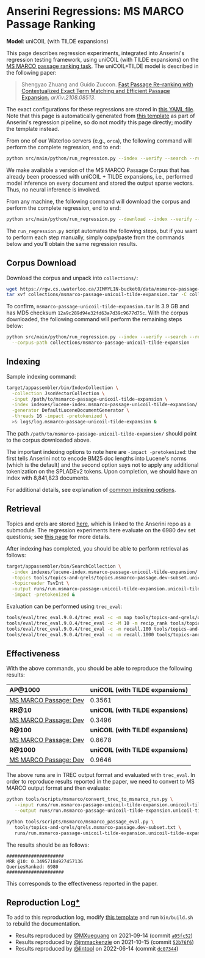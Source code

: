 # Anserini Regressions: MS MARCO Passage Ranking

**Model**: uniCOIL (with TILDE expansions)

This page describes regression experiments, integrated into Anserini's regression testing framework, using uniCOIL (with TILDE expansions) on the [MS MARCO passage ranking task](https://github.com/microsoft/MSMARCO-Passage-Ranking).
The uniCOIL+TILDE model is described in the following paper:

> Shengyao Zhuang and Guido Zuccon. [Fast Passage Re-ranking with Contextualized Exact Term Matching and Efficient Passage Expansion.](https://arxiv.org/pdf/2108.08513) _arXiv:2108.08513_.

The exact configurations for these regressions are stored in [this YAML file](../src/main/resources/regression/msmarco-passage-unicoil-tilde-expansion.yaml).
Note that this page is automatically generated from [this template](../src/main/resources/docgen/templates/msmarco-passage-unicoil-tilde-expansion.template) as part of Anserini's regression pipeline, so do not modify this page directly; modify the template instead.

From one of our Waterloo servers (e.g., `orca`), the following command will perform the complete regression, end to end:

```bash
python src/main/python/run_regression.py --index --verify --search --regression msmarco-passage-unicoil-tilde-expansion
```

We make available a version of the MS MARCO Passage Corpus that has already been processed with uniCOIL + TILDE expansions, i.e., performed model inference on every document and stored the output sparse vectors.
Thus, no neural inference is involved.

From any machine, the following command will download the corpus and perform the complete regression, end to end:

```bash
python src/main/python/run_regression.py --download --index --verify --search --regression msmarco-passage-unicoil-tilde-expansion
```

The `run_regression.py` script automates the following steps, but if you want to perform each step manually, simply copy/paste from the commands below and you'll obtain the same regression results.

## Corpus Download

Download the corpus and unpack into `collections/`:

```bash
wget https://rgw.cs.uwaterloo.ca/JIMMYLIN-bucket0/data/msmarco-passage-unicoil-tilde-expansion.tar -P collections/
tar xvf collections/msmarco-passage-unicoil-tilde-expansion.tar -C collections/
```

To confirm, `msmarco-passage-unicoil-tilde-expansion.tar` is 3.9 GB and has MD5 checksum `12a9c289d94e32fd63a7d39c9677d75c`.
With the corpus downloaded, the following command will perform the remaining steps below:

```bash
python src/main/python/run_regression.py --index --verify --search --regression msmarco-passage-unicoil-tilde-expansion \
  --corpus-path collections/msmarco-passage-unicoil-tilde-expansion
```

## Indexing

Sample indexing command:

```bash
target/appassembler/bin/IndexCollection \
  -collection JsonVectorCollection \
  -input /path/to/msmarco-passage-unicoil-tilde-expansion \
  -index indexes/lucene-index.msmarco-passage-unicoil-tilde-expansion/ \
  -generator DefaultLuceneDocumentGenerator \
  -threads 16 -impact -pretokenized \
  >& logs/log.msmarco-passage-unicoil-tilde-expansion &
```

The path `/path/to/msmarco-passage-unicoil-tilde-expansion/` should point to the corpus downloaded above.

The important indexing options to note here are `-impact -pretokenized`: the first tells Anserini not to encode BM25 doc lengths into Lucene's norms (which is the default) and the second option says not to apply any additional tokenization on the SPLADEv2 tokens.
Upon completion, we should have an index with 8,841,823 documents.

For additional details, see explanation of [common indexing options](common-indexing-options.md).

## Retrieval

Topics and qrels are stored [here](https://github.com/castorini/anserini-tools/tree/master/topics-and-qrels), which is linked to the Anserini repo as a submodule.
The regression experiments here evaluate on the 6980 dev set questions; see [this page](experiments-msmarco-passage.md) for more details.

After indexing has completed, you should be able to perform retrieval as follows:

```bash
target/appassembler/bin/SearchCollection \
  -index indexes/lucene-index.msmarco-passage-unicoil-tilde-expansion/ \
  -topics tools/topics-and-qrels/topics.msmarco-passage.dev-subset.unicoil-tilde-expansion.tsv.gz \
  -topicreader TsvInt \
  -output runs/run.msmarco-passage-unicoil-tilde-expansion.unicoil-tilde-expansion.topics.msmarco-passage.dev-subset.unicoil-tilde-expansion.txt \
  -impact -pretokenized &
```

Evaluation can be performed using `trec_eval`:

```bash
tools/eval/trec_eval.9.0.4/trec_eval -c -m map tools/topics-and-qrels/qrels.msmarco-passage.dev-subset.txt runs/run.msmarco-passage-unicoil-tilde-expansion.unicoil-tilde-expansion.topics.msmarco-passage.dev-subset.unicoil-tilde-expansion.txt
tools/eval/trec_eval.9.0.4/trec_eval -c -M 10 -m recip_rank tools/topics-and-qrels/qrels.msmarco-passage.dev-subset.txt runs/run.msmarco-passage-unicoil-tilde-expansion.unicoil-tilde-expansion.topics.msmarco-passage.dev-subset.unicoil-tilde-expansion.txt
tools/eval/trec_eval.9.0.4/trec_eval -c -m recall.100 tools/topics-and-qrels/qrels.msmarco-passage.dev-subset.txt runs/run.msmarco-passage-unicoil-tilde-expansion.unicoil-tilde-expansion.topics.msmarco-passage.dev-subset.unicoil-tilde-expansion.txt
tools/eval/trec_eval.9.0.4/trec_eval -c -m recall.1000 tools/topics-and-qrels/qrels.msmarco-passage.dev-subset.txt runs/run.msmarco-passage-unicoil-tilde-expansion.unicoil-tilde-expansion.topics.msmarco-passage.dev-subset.unicoil-tilde-expansion.txt
```

## Effectiveness

With the above commands, you should be able to reproduce the following results:

| **AP@1000**                                                                                                  | **uniCOIL (with TILDE expansions)**|
|:-------------------------------------------------------------------------------------------------------------|-----------|
| [MS MARCO Passage: Dev](https://github.com/microsoft/MSMARCO-Passage-Ranking)                                | 0.3561    |
| **RR@10**                                                                                                    | **uniCOIL (with TILDE expansions)**|
| [MS MARCO Passage: Dev](https://github.com/microsoft/MSMARCO-Passage-Ranking)                                | 0.3496    |
| **R@100**                                                                                                    | **uniCOIL (with TILDE expansions)**|
| [MS MARCO Passage: Dev](https://github.com/microsoft/MSMARCO-Passage-Ranking)                                | 0.8678    |
| **R@1000**                                                                                                   | **uniCOIL (with TILDE expansions)**|
| [MS MARCO Passage: Dev](https://github.com/microsoft/MSMARCO-Passage-Ranking)                                | 0.9646    |

The above runs are in TREC output format and evaluated with `trec_eval`.
In order to reproduce results reported in the paper, we need to convert to MS MARCO output format and then evaluate:

```bash
python tools/scripts/msmarco/convert_trec_to_msmarco_run.py \
   --input runs/run.msmarco-passage-unicoil-tilde-expansion.unicoil-tilde-expansion.topics.msmarco-passage.dev-subset.unicoil-tilde-expansion.txt \
   --output runs/run.msmarco-passage-unicoil-tilde-expansion.unicoil-tilde-expansion.topics.msmarco-passage.dev-subset.unicoil-tilde-expansion.tsv --quiet

python tools/scripts/msmarco/msmarco_passage_eval.py \
   tools/topics-and-qrels/qrels.msmarco-passage.dev-subset.txt \
   runs/run.msmarco-passage-unicoil-tilde-expansion.unicoil-tilde-expansion.topics.msmarco-passage.dev-subset.unicoil-tilde-expansion.tsv
```

The results should be as follows:

```
#####################
MRR @10: 0.34957184927457136
QueriesRanked: 6980
#####################
```

This corresponds to the effectiveness reported in the paper.

## Reproduction Log[*](reproducibility.md)

To add to this reproduction log, modify [this template](../src/main/resources/docgen/templates/msmarco-passage-unicoil-tilde-expansion.template) and run `bin/build.sh` to rebuild the documentation.

+ Results reproduced by [@MXueguang](https://github.com/MXueguang) on 2021-09-14 (commit [`a05fc52`](https://github.com/castorini/anserini/commit/a05fc5215a6d9de77bd5f4b8f874f608442024a3))
+ Results reproduced by [@jmmackenzie](https://github.com/jmmackenzie) on 2021-10-15 (commit [`52b76f6`](https://github.com/castorini/anserini/commit/52b76f63b163036e8fad1a6e1b10b431b4ddd06c))
+ Results reproduced by [@lintool](https://github.com/lintool) on 2022-06-14 (commit [`dc07344`](https://github.com/castorini/anserini/commit/dc073447c8a0c07b53d979c49bf1e2e018200508))
